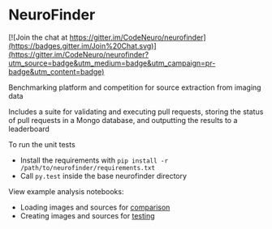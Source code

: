 # NeuroFinder

[![Join the chat at https://gitter.im/CodeNeuro/neurofinder](https://badges.gitter.im/Join%20Chat.svg)](https://gitter.im/CodeNeuro/neurofinder?utm_source=badge&utm_medium=badge&utm_campaign=pr-badge&utm_content=badge)

Benchmarking platform and competition for source extraction from imaging data

Includes a suite for validating and executing pull requests, storing the status of pull requests in a Mongo database, and outputting the results to a leaderboard

To run the unit tests
- Install the requirements with `pip install -r /path/to/neurofinder/requirements.txt`
- Call `py.test` inside the base neurofinder directory


View example analysis notebooks:
- Loading images and sources for [comparison](http://nbviewer.ipython.org/github/codeneuro/neurofinder/blob/master/notebooks/creating-images-and-sources.ipynb)
- Creating images and sources for [testing](http://nbviewer.ipython.org/github/codeneuro/neurofinder/blob/master/notebooks/loading-images-and-sources.ipynb)
